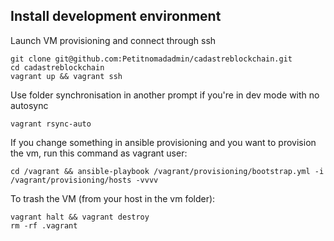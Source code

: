 ## Install development environment

Launch VM provisioning and connect through ssh

    git clone git@github.com:Petitnomadadmin/cadastreblockchain.git
    cd cadastreblockchain
    vagrant up && vagrant ssh

Use folder synchronisation in another prompt if you're in dev mode with no autosync

    vagrant rsync-auto

If you change something in ansible provisioning and you want to provision the vm, run this command as vagrant user:

    cd /vagrant && ansible-playbook /vagrant/provisioning/bootstrap.yml -i /vagrant/provisioning/hosts -vvvv

To trash the VM (from your host in the vm folder):

    vagrant halt && vagrant destroy
    rm -rf .vagrant
